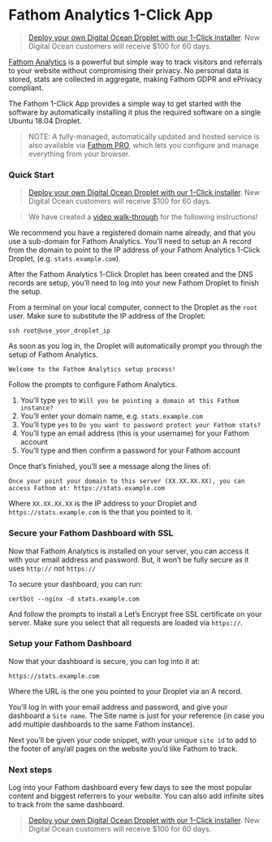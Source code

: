 # Fathom Analytics 1-Click App

> [Deploy your own Digital Ocean Droplet with our 1-Click installer](https://marketplace.digitalocean.com/apps/fathom-analytics?action=deploy&refcode=a36c0e8abd93). New Digital Ocean customers will receive $100 for 60 days.

[Fathom Analytics](https://usefathom.com) is a powerful but simple way to track visitors and referrals to your website without compromising their privacy. No personal data is stored, stats are collected in aggregate, making Fathom GDPR and ePrivacy compliant.

The Fathom 1-Click App provides a simple way to get started with the software by automatically installing it plus the required software on a single Ubuntu 18.04 Droplet.

> NOTE: A fully-managed, automatically updated and hosted service is also available via [Fathom PRO](https://usefathom.com), which lets you configure and manage everything from your browser.

### Quick Start

> [Deploy your own Digital Ocean Droplet with our 1-Click installer](https://marketplace.digitalocean.com/apps/fathom-analytics?action=deploy&refcode=a36c0e8abd93). New Digital Ocean customers will receive $100 for 60 days.

> We have created a [video walk-through](https://www.youtube.com/watch?v=KE0NKODYEAM) for the following instructions!

We recommend you have a registered domain name already, and that you use a sub-domain for Fathom Analytics. You’ll need to setup an A record from the domain to point to the IP address of your Fathom Analytics 1-Click Droplet, (e.g. `stats.example.com`).

After the Fathom Analytics 1-Click Droplet has been created and the DNS records are setup, you’ll need to log into your new Fathom Droplet to finish the setup.

From a terminal on your local computer, connect to the Droplet as the `root` user. Make sure to substitute the IP address of the Droplet:

```ssh root@use_your_droplet_ip```

As soon as you log in, the Droplet will automatically prompt you through the setup of Fathom Analytics.

```Welcome to the Fathom Analytics setup process!```

Follow the prompts to configure Fathom Analytics.

1. You’ll type `yes` to `Will you be pointing a domain at this Fathom instance?`
2. You’ll enter your domain name, e.g. `stats.example.com`
3. You’ll type `yes` to `Do you want to password protect your Fathom stats?`
4. You’ll type an email address (this is your username) for your Fathom account
5. You’ll type and then confirm a password for your Fathom account

Once that’s finished, you’ll see a message along the lines of:

```Once your point your domain to this server (XX.XX.XX.XX), you can access Fathom at: https://stats.example.com```

Where `XX.XX.XX.XX` is the IP address to your Droplet and `https://stats.example.com` is the that you pointed to it.

### Secure your Fathom Dashboard with SSL

Now that Fathom Analytics is installed on your server, you can access it with your email address and password. But, it won’t be fully secure as it uses `http://` not `https://`

To secure your dashboard, you can run: 

```certbot --nginx -d stats.example.com```

And follow the prompts to install a Let’s Encrypt free SSL certificate on your server. Make sure you select that all requests are loaded via `https://`.

### Setup your Fathom Dashboard

Now that your dashboard is secure, you can log into it at:

```https://stats.example.com```

Where the URL is the one you pointed to your Droplet via an A record.

You’ll log in with your email address and password, and give your dashboard a `Site name`. The Site name is just for your reference (in case you add multiple dashboards to the same Fathom instance).

Next you’ll be given your code snippet, with your unique `site id` to add to the footer of any/all pages on the website you’d like Fathom to track.

### Next steps

Log into your Fathom dashboard every few days to see the most popular content and biggest referrers to your website. You can also add infinite sites to track from the same dashboard.

> [Deploy your own Digital Ocean Droplet with our 1-Click installer](https://marketplace.digitalocean.com/apps/fathom-analytics?action=deploy&refcode=a36c0e8abd93). New Digital Ocean customers will receive $100 for 60 days.
